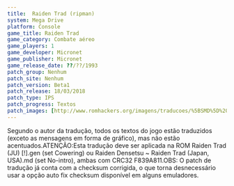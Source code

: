 ```yaml
---
title:  Raiden Trad (ripman)
system: Mega Drive
platform: Console
game_title: Raiden Trad
game_category: Combate aéreo
game_players: 1
game_developer: Micronet
game_publisher: Micronet
game_release_date: ??/??/1993
patch_group: Nenhum
patch_site: Nenhum
patch_version: Beta1
patch_release: 18/03/2018
patch_type: IPS
patch_progress: Textos
patch_images: [http://www.romhackers.org/imagens/traducoes/%5BSMD%5D%20Raiden%20Trad%20-%20ripman%20-%201.png,http://www.romhackers.org/imagens/traducoes/%5BSMD%5D%20Raiden%20Trad%20-%20ripman%20-%202.png,http://www.romhackers.org/imagens/traducoes/%5BSMD%5D%20Raiden%20Trad%20-%20ripman%20-%203.png]
---
```

Segundo o autor da tradução, todos os textos do jogo estão traduzidos (exceto as mensagens em forma de gráfico), mas não estão acentuados.ATENÇÃO:Esta tradução deve ser aplicada na ROM Raiden Trad (JU) [!].gen (set Cowering) ou Raiden Densetsu ~ Raiden Trad (Japan, USA).md (set No-intro), ambas com CRC32 F839A811.OBS: O patch de tradução já conta com a checksum corrigida, o que torna desnecessário usar a opção auto fix checksum disponível em alguns emuladores.